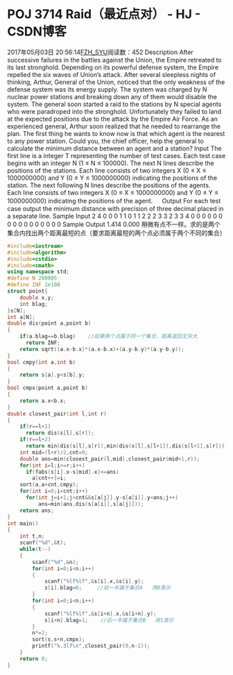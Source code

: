 # POJ 3714 Raid（最近点对） - HJ - CSDN博客
2017年05月03日 20:56:14[FZH_SYU](https://me.csdn.net/feizaoSYUACM)阅读数：452
Description
After successive failures in the battles against the Union, the Empire retreated to its last stronghold. Depending on its powerful defense system, the Empire repelled the six waves of Union’s attack. After several sleepless nights of thinking, Arthur, General of the Union, noticed that the only weakness of the defense system was its energy supply. The system was charged by N nuclear power stations and breaking down any of them would disable the system.
The general soon started a raid to the stations by N special agents who were paradroped into the stronghold. Unfortunately they failed to land at the expected positions due to the attack by the Empire Air Force. As an experienced general, Arthur soon realized that he needed to rearrange the plan. The first thing he wants to know now is that which agent is the nearest to any power station. Could you, the chief officer, help the general to calculate the minimum distance between an agent and a station?
Input
The first line is a integer T representing the number of test cases. 
Each test case begins with an integer N (1 ≤ N ≤ 100000). 
The next N lines describe the positions of the stations. Each line consists of two integers X (0 ≤ X ≤ 1000000000) and Y (0 ≤ Y ≤ 1000000000) indicating the positions of the station. 
The next following N lines describe the positions of the agents. Each line consists of two integers X (0 ≤ X ≤ 1000000000) and Y (0 ≤ Y ≤ 1000000000) indicating the positions of the agent. 　
Output
For each test case output the minimum distance with precision of three decimal placed in a separate line.
Sample Input
2 
4 
0 0 
0 1 
1 0 
1 1 
2 2 
2 3 
3 2 
3 3 
4 
0 0 
0 0 
0 0 
0 0 
0 0 
0 0 
0 0 
0 0
Sample Output
1.414 
0.000
稍微有点不一样。求的是两个集合内找出两个距离最短的点（要求距离最短的两个点必须属于两个不同的集合）
```cpp
#include<iostream>
#include<algorithm>
#include<cstdio>
#include<cmath>
using namespace std;
#define N 200005
#define INF 1e100 
struct point{
    double x,y;
    int blag;    
}s[N];
int a[N];
double dis(point a,point b)
{
    if(a.blag==b.blag)    //如果两个点属于同一个集合，距离返回无穷大 
      return INF; 
    return sqrt((a.x-b.x)*(a.x-b.x)+(a.y-b.y)*(a.y-b.y));
}
bool cmpy(int a,int b)
{
    return s[a].y<s[b].y;
}
bool cmpx(point a,point b)
{
    return a.x<b.x;
}
double closest_pair(int l,int r)
{
    if(r==l+1)
      return dis(s[l],s[r]);
    if(r==l+2)
      return min(dis(s[l],s[r]),min(dis(s[l],s[l+1]),dis(s[l+1],s[r])));
    int mid=(l+r)/2,cnt=0;
    double ans=min(closest_pair(l,mid),closest_pair(mid+1,r));
    for(int i=l;i<=r;i++)
      if(fabs(s[i].x-s[mid].x)<=ans)
        a[cnt++]=i;
    sort(a,a+cnt,cmpy);
    for(int i=0;i<cnt;i++)
      for(int j=i+1;j<cnt&&s[a[j]].y-s[a[i]].y<ans;j++)
          ans=min(ans,dis(s[a[i]],s[a[j]]));
    return ans;
}
int main()
{
    int t,n;
    scanf("%d",&t);
    while(t--)
    {
        scanf("%d",&n);
        for(int i=0;i<n;i++)
        {
            scanf("%lf%lf",&s[i].x,&s[i].y);
            s[i].blag=0;     //前一半属于集合A   用0表示 
        }
        for(int i=0;i<n;i++)
        {
            scanf("%lf%lf",&s[i+n].x,&s[i+n].y);
            s[i+n].blag=1;    //后一半属于集合B   用1表示 
        }
        n*=2;
        sort(s,s+n,cmpx);
        printf("%.3lf\n",closest_pair(0,n-1));
    }
    return 0;
}
```

